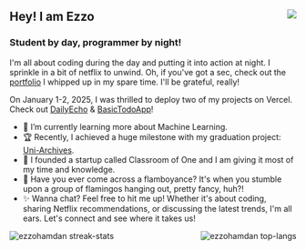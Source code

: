 ## Hey! I am Ezzo <img align="right" src="https://komarev.com/ghpvc/?username=ezzohamdan&label=Profile%20views&color=000000&style=flat" />
### Student by day, programmer by night! 

I'm all about coding during the day and putting it into action at night. I sprinkle in a bit of netflix to unwind. Oh, if you've got a sec, check out the [portfolio](https://ezzohamdan.github.io/Project-9) I whipped up in my spare time. I'll be grateful, really!

On January 1-2, 2025, I was thrilled to deploy two of my projects on Vercel. Check out [DailyEcho](https://dailyecho.vercel.app/) & [BasicTodoApp](https://react-basic-todo-list-app.vercel.app/)!

- 🌱 I’m currently learning more about Machine Learning.
- 🏆 Recently, I achieved a huge milestone with my graduation project: [Uni-Archives](https://github.com/Uni-Archives/Uni-Archives).
- 🔭 I founded a startup called Classroom of One and I am giving it most of my time and knowledge.
- 🌟 Have you ever come across a flamboyance? It's when you stumble upon a group of flamingos hanging out, pretty fancy, huh?!
- ✨ Wanna chat? Feel free to hit me up! Whether it's about coding, sharing Netflix recommendations, or discussing the latest trends, I'm all ears. Let's connect and see where it takes us!
<div style="display: flex; justify-content: space-between; align-items: center;">
    <img align="left" src="https://streak-stats.demolab.com?user=EzzoHamdan&theme=dark&date_format=j%20M%5B%20Y%5D&card_width=490&card_height=215" alt="ezzohamdan streak-stats" />
    <img align="right" src="https://github-readme-stats.vercel.app/api/top-langs?username=ezzohamdan&show_icons=true&theme=dark&locale=en&layout=donut" alt="ezzohamdan top-langs" />
</div>

